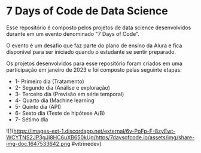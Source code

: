 <h1>7 Days of Code de Data Science</h1>

<p>Esse repositório é composto pelos projetos de data science desenvolvidos durante em um evento denominado "7 Days of Code".</p>
<p>O evento é um desafio que faz parte do plano de ensino da Alura e fica disponível para ser iniciado quando o estudante se sentir preparado.</p>
<p>Os projetos desenvolvidos para esse repositório foram criados em uma participação em janeiro de 2023 e foi composto pelas seguinte etapas:</p>

<ul>
  <li>1- Primeiro dia (Tratamento)</li>
  <li>2- Segundo dia (Análise e exploração)</li>
  <li>3- Terceiro dia (Previsão em série temporal)</li>
  <li>4- Quarto dia (Machine learning</li>
  <li>5- Quinto dia (API)</li>
  <li>6- Sexto dia (Teste de hipótese A/B)</li>
  <li>7- Sétimo dia</li>
</ul>

![](https://images-ext-1.discordapp.net/external/6v-PoFp-F-8zyEwt-WCYTNS2JP3gJi8HC6uXB650kUg/https/7daysofcode.io/assets/img/share-img-doc.1647533642.png #vitrinedev)
